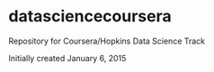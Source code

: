 datasciencecoursera
===================

Repository for Coursera/Hopkins Data Science Track

Initially created January 6, 2015
